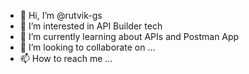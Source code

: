 - 👋 Hi, I’m @rutvik-gs
- 👀 I’m interested in API Builder tech
- 🌱 I’m currently learning about APIs and Postman App
- 💞️ I’m looking to collaborate on ...
- 📫 How to reach me ...

<!---
rutvik-gs/rutvik-gs is a ✨ special ✨ repository because its `README.md` (this file) appears on your GitHub profile.
You can click the Preview link to take a look at your changes.
--->
